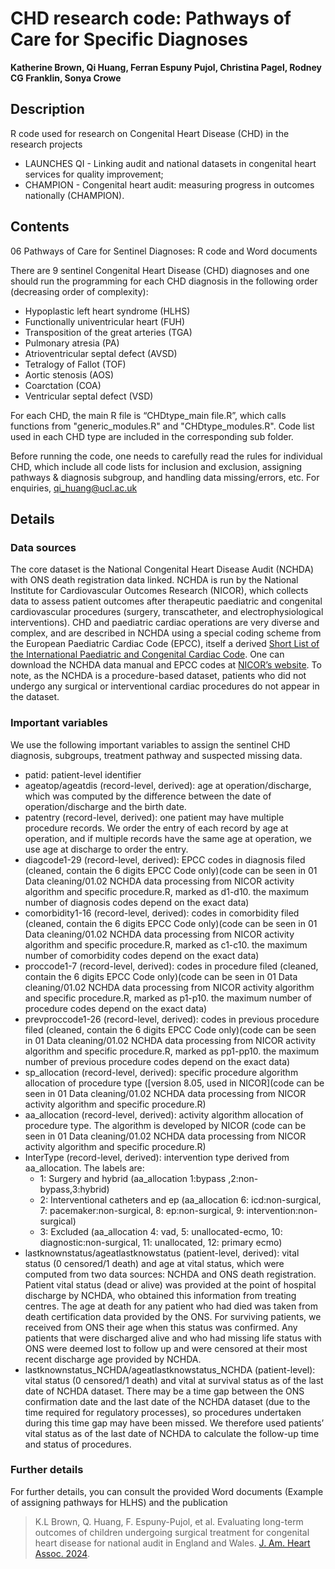# CHD research code: Pathways of Care for Specific Diagnoses

**Katherine Brown, Qi Huang, Ferran Espuny Pujol, Christina Pagel, Rodney CG Franklin, Sonya Crowe**

## Description

R code used for research on Congenital Heart Disease (CHD) in the research projects 

* LAUNCHES QI - Linking audit and national datasets in congenital heart services for quality improvement;
* CHAMPION - Congenital heart audit: measuring progress in outcomes nationally (CHAMPION).

## Contents

06 Pathways of Care for Sentinel Diagnoses: R code and Word documents

There are 9 sentinel Congenital Heart Disease (CHD) diagnoses and one should run the programming for each CHD diagnosis in the following order (decreasing order of complexity):
*	Hypoplastic left heart syndrome (HLHS)
*	Functionally univentricular heart (FUH) 
*	Transposition of the great arteries (TGA)
*	Pulmonary atresia (PA)
*	Atrioventricular septal defect (AVSD)
*	Tetralogy of Fallot (TOF)
*	Aortic stenosis (AOS)
*	Coarctation (COA)
*	Ventricular septal defect (VSD)

For each CHD, the main R file is “CHDtype_main file.R”, which calls functions from "generic_modules.R" and "CHDtype_modules.R". 
Code list used in each CHD type are included in the corresponding sub folder. 

Before running the code, one needs to carefully read the rules for individual CHD, which include all code lists for inclusion and exclusion, assigning pathways & diagnosis subgroup, and handling data missing/errors, etc.
For enquiries, qi_huang@ucl.ac.uk

## Details

### Data sources
The core dataset is the National Congenital Heart Disease Audit (NCHDA) with ONS death registration data linked. 
NCHDA is run by the National Institute for Cardiovascular Outcomes Research (NICOR), which collects data to assess patient outcomes after therapeutic paediatric and congenital cardiovascular procedures (surgery, transcatheter, and electrophysiological interventions). 
CHD and paediatric cardiac operations are very diverse and complex, and are described in NCHDA using a special coding scheme from the European Paediatric Cardiac Code (EPCC), itself a derived [Short List of the International Paediatric and Congenital Cardiac Code](www.ipccc.net). 
One can download the NCHDA data manual and EPCC codes at [NICOR’s website](https://www.nicor.org.uk/datasets/supporting-data-set-documentation). 
To note, as the NCHDA is a procedure-based dataset, patients who did not undergo any surgical or interventional cardiac procedures do not appear in the dataset.

### Important variables 

We use the following important variables to assign the sentinel CHD diagnosis, subgroups, treatment pathway and suspected missing data. 

*	patid: patient-level identifier 
*	ageatop/ageatdis (record-level, derived): age at operation/discharge, which was computed by the difference between the date of operation/discharge and the birth date.
*	patentry (record-level, derived): one patient may have multiple procedure records. We order the entry of each record by age at operation, and if multiple records have the same age at operation, we use age at discharge to order the entry.
*	diagcode1-29 (record-level, derived): EPCC codes in diagnosis filed (cleaned, contain the 6 digits EPCC Code only)(code can be seen in 01 Data cleaning/01.02 NCHDA data processing from NICOR activity algorithm and specific procedure.R, marked as d1-d10. the maximum number of diagnosis codes depend on the exact data)
*	comorbidity1-16 (record-level, derived): codes in comorbidity filed (cleaned, contain the 6 digits EPCC Code only)(code can be seen in 01 Data cleaning/01.02 NCHDA data processing from NICOR activity algorithm and specific procedure.R, marked as c1-c10. the maximum number of comorbidity codes depend on the exact data)
*	proccode1-7 (record-level, derived):  codes in procedure filed (cleaned, contain the 6 digits EPCC Code only)(code can be seen in 01 Data cleaning/01.02 NCHDA data processing from NICOR activity algorithm and specific procedure.R, marked as p1-p10. the maximum number of procedure codes depend on the exact data)
*	prevproccode1-26 (record-level, derived):  codes in previous procedure filed (cleaned, contain the 6 digits EPCC Code only)(code can be seen in 01 Data cleaning/01.02 NCHDA data processing from NICOR activity algorithm and specific procedure.R, marked as pp1-pp10. the maximum number of previous procedure codes depend on the exact data)
*	sp_allocation (record-level, derived): specific procedure algorithm allocation of procedure type ([version 8.05, used in NICOR](code can be seen in 01 Data cleaning/01.02 NCHDA data processing from NICOR activity algorithm and specific procedure.R)
*	aa_allocation (record-level, derived):  activity algorithm allocation of procedure type. The algorithm is developed by NICOR (code can be seen in 01 Data cleaning/01.02 NCHDA data processing from NICOR activity algorithm and specific procedure.R)
*	InterType (record-level, derived):  intervention type derived from aa_allocation.
  The labels are:
    - 1: Surgery and hybrid (aa_allocation 1:bypass ,2:non-bypass,3:hybrid)
    - 2: Interventional catheters and ep (aa_allocation 6: icd:non-surgical, 7: pacemaker:non-surgical, 8: ep:non-surgical, 9: intervention:non-surgical)
    - 3: Excluded (aa_allocation 4: vad, 5: unallocated-ecmo, 10: diagnostic:non-surgical, 11: unallocated, 12: primary ecmo)
*	lastknownstatus/ageatlastknowstatus (patient-level, derived): vital status (0 censored/1 death) and age at vital status, which were computed from two data sources: NCHDA and ONS death registration.
  Patient vital status (dead or alive) was provided at the point of hospital discharge by NCHDA, who obtained this information from treating centres. The age at death for any patient who had died was taken from death certification data provided by the ONS. For surviving patients, we received from ONS their age when this status was confirmed. Any patients that were discharged alive and who had missing life status with ONS were deemed lost to follow up and were censored at their most recent discharge age provided by NCHDA. 
*	lastknownstatus_NCHDA/ageatlastknowstatus_NCHDA (patient-level): vital status (0 censored/1 death) and vital at survival status as of the last date of NCHDA dataset. 
There may be a time gap between the ONS confirmation date and the last date of the NCHDA dataset (due to the time required for regulatory processes), so procedures undertaken during this time gap may have been missed. We therefore used patients’ vital status as of the last date of NCHDA to calculate the follow-up time and status of procedures.

### Further details

For further details, you can consult the provided Word documents (Example of assigning pathways for HLHS) and the publication

> K.L Brown, Q. Huang, F. Espuny-Pujol, et al. Evaluating long-term outcomes of children undergoing surgical treatment for congenital heart disease for national audit in England and Wales. [J. Am. Heart Assoc. 2024](https://www.ahajournals.org/doi/10.1161/JAHA.124.035166).
